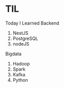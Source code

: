 # TIL
Today I Learned
Backend
1. NestJS
2. PostgreSQL
3. nodeJS

Bigdata
1. Hadoop
2. Spark
3. Kafka
4. Python
